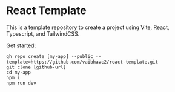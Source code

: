 # React Template

This is a template repository to create a project using Vite, React, Typescript, and TailwindCSS.

Get started:

```console
gh repo create [my-app] --public --template=https://github.com/vaibhavc2/react-template.git
git clone [github-url]
cd my-app
npm i
npm run dev
```
